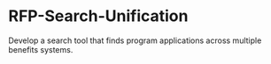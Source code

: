 # RFP-Search-Unification
Develop a search tool that finds program applications across multiple benefits systems.
